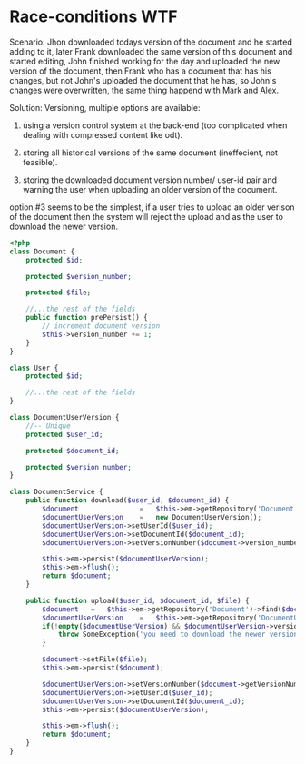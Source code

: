 # Race-conditions WTF

Scenario:
Jhon downloaded todays version of the document and he started adding to it, later Frank downloaded the same version of this document and started editing, John finished working for the day and uploaded the new version of the document, then Frank who has a document that has his changes, but not John's uploaded the document that he has, so John's changes were overwritten, the same thing happend with Mark and Alex.

Solution:
Versioning, multiple options are available:

1. using a version control system at the back-end (too complicated when dealing with compressed content like odt).

2. storing all historical versions of the same document (ineffecient, not feasible).

3. storing the downloaded document version number/ user-id pair and warning the user when uploading an older version of the document.

option #3 seems to be the simplest, if a user tries to upload an older verison of the document then the system will reject the upload and as the user to download the newer version.

```php
<?php
class Document {
    protected $id;

    protected $version_number;

    protected $file;

    //...the rest of the fields
    public function prePersist() {
        // increment document version
        $this->version_number += 1;
    }
}

class User {
    protected $id;

    //...the rest of the fields
}

class DocumentUserVersion {
    //-- Unique
    protected $user_id;

    protected $document_id;

    protected $version_number;
}

class DocumentService {
    public function download($user_id, $document_id) {
        $document               =   $this->em->getRepository('Document')->find($document_id);
        $documentUserVersion    =   new DocumentUserVersion();
        $documentUserVersion->setUserId($user_id);
        $documentUserVersion->setDocumentId($document_id);
        $documentUserVersion->setVersionNumber($document->version_number);

        $this->em->persist($documentUserVersion);
        $this->em->flush();
        return $document;
    }

    public function upload($user_id, $document_id, $file) {
        $document   =   $this->em->getRepository('Document')->find($document_id);
        $documentUserVersion    =   $this->em->getRepository('DocumentUserVersion')->findBy(array('user_id'=>$user_id, 'document_id'=>$document_id));
        if(!empty($documentUserVersion) && $documentUserVersion->version_number < $document->version_number) {
            throw SomeException('you need to download the newer version of the document');
        }

        $document->setFile($file);
        $this->em->persist($document);

        $documentUserVersion->setVersionNumber($document->getVersionNumber());
        $documentUserVersion->setUserId($user_id);
        $documentUserVersion->setDocumentId($document_id);
        $this->em->persist($documentUserVersion);

        $this->em->flush();
        return $document;
    }
}

```


